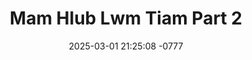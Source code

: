 ---
layout: movie-video-data
date: 2025-03-01 21:25:08 -0777
categories: movie front

# Site Attributes
title: "Mam Hlub Lwm Tiam Part 2"
permalink: "/movie/Mam_Hlub_Lwm_Tiam_Part_2"

# Movie Attributes
synopsis: "Ntxhee thiab kim txoj kev hlub ruaj npaum tej roob hav uas nyob tsis txawj txav. Tiam sis txoj hmoo tsis muaj kim yug los ua tus pluag. Ntxhee yug los ua tus muaj. Txawm sib hlub npaum cas los nkawv txoj kev hlub thiaj zoo li lub ntuj uas tsis muaj hnub tshav. ntxhee niam thiab txov los tsis pub nws mus yuav tus neeg ntsuag pluag kob huam zoo li kim. kim niam hlob thiab txiv hlob los ua tsis tau lub siab dav uas yuav nrog nta kom kim tsheej cuab tsheej yim. nkawv lub kua muag poob vim tiam no nkawv daim ntawv txij nkawm los sib raug tiam sis txoj hmoo tsis sib thooj ces ntshe kawg mam hlub lwm tiam. "
producer: "Golden Path Entertainment"
director: "Muas Lis, Tswb Yaj"
writer: "Tswb Yaj, Vwj Yaj, Muas Lis"
video_link: ""
genre: "Drama Action"
year: "2004"
release_type: "VHS"
storage: "Center for Hmong Studies"
thumbnail: "/assets/images/movie_thumbnails/Mam Hlub Lwm Tiam Part 2.jpeg"
publishing_company: "Golden Path Entertainment"

# Sequels + Parts
base_movie: ""
total_parts: 0
sequel: ""

# Movie Cast
cast:
- name: "Paj Zaub Vwj"
- name: "Tub Yaj"
- name: "Pob Zeb Lis"
- name: "Coob Thoj"
- name: "Ntxheeb Xyooj"
- name: "Cua Yaj Vaj"
- name: "Paj Thoj"
- name: "Kuam Lis"
- name: "Ntxhais Yaj"
- name: "Dee Vaj"
---